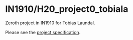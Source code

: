  IN1910/H20\_project0\_tobiala
=======================================

Zeroth project in IN1910 for Tobias Laundal.

Please see the [project specification](https://pages.github.uio.no/IN1910/IN1910_H20/docs/projects/project0/project0.html).

